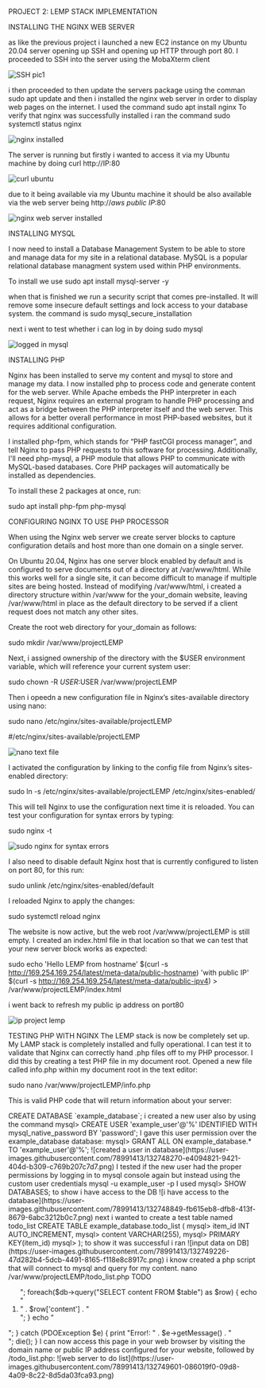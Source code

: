 
PROJECT 2: LEMP STACK IMPLEMENTATION

INSTALLING THE NGINX WEB SERVER 

as like the previous project i launched a new EC2 instance on my Ubuntu 20.04 server opening up SSH and opening up HTTP through port 80. I proceeded to SSH into the server using the MobaXterm client 

![SSH pic1](https://user-images.githubusercontent.com/78991413/132716093-56d282a4-d18f-4c1b-8e78-247e609198d0.png)

i then proceeded to then update the servers package using the comman sudo apt update and then i installed the nginx web server in order to display web pages on the internet. I used the command sudo apt install nginx
To verify that nginx was successfully installed i ran the command sudo systemctl status nginx

![nginx installed](https://user-images.githubusercontent.com/78991413/132717956-f179479d-7fdb-47db-82bb-a5d1835eeb63.png)

The server is running but firstly i wanted to access it via my Ubuntu machine by doing curl http://IP:80

![curl ubuntu](https://user-images.githubusercontent.com/78991413/132718519-456ac543-f01b-498d-8154-15117e13d015.png)

due to it being available via my Ubuntu machine it should be also available via the web server being http://*aws public IP*:80

![nginx web server installed](https://user-images.githubusercontent.com/78991413/132718927-65c973fa-0f4c-4f73-910e-6872ca662251.png)

INSTALLING MYSQL

I now need to install a Database Management System to be able to store and manage data for my site in a relational database. MySQL is a popular relational database managment system used within PHP environments.

To install we use sudo apt install mysql-server -y 

when that is finished we run a security script that comes pre-installed. It will remove some insecure default settings and lock access to your database system. the command is sudo mysql_secure_installation

next i went to test whether i can log in by doing sudo mysql

![logged in mysql](https://user-images.githubusercontent.com/78991413/132742572-0af74bb9-03b6-4dc0-a957-e26c336bd329.png)

INSTALLING PHP

Nginx has been installed to serve my content and mysql to store and manage my data. I now installed php to process code and generate content for the web server. 
While Apache embeds the PHP interpreter in each request, Nginx requires an external program to handle PHP processing and act as a bridge between the PHP interpreter itself and the web server. This allows for a better overall performance in most PHP-based websites, but it requires additional configuration.

I installed php-fpm, which stands for “PHP fastCGI process manager”, and tell Nginx to pass PHP requests to this software for processing. Additionally, I'll need php-mysql, a PHP module that allows PHP to communicate with MySQL-based databases. Core PHP packages will automatically be installed as dependencies.

To install these 2 packages at once, run:

sudo apt install php-fpm php-mysql

CONFIGURING NGINX TO USE PHP PROCESSOR 

When using the Nginx web server we create server blocks to capture configuration details and host more than one domain on a single server. 

On Ubuntu 20.04, Nginx has one server block enabled by default and is configured to serve documents out of a directory at /var/www/html. While this works well for a single site, it can become difficult to manage if multiple sites are being hosted. Instead of modifying /var/www/html, i created a directory structure within /var/www for the your_domain website, leaving /var/www/html in place as the default directory to be served if a client request does not match any other sites.

Create the root web directory for your_domain as follows:

sudo mkdir /var/www/projectLEMP

Next, i assigned ownership of the directory with the $USER environment variable, which will reference your current system user:

sudo chown -R $USER:$USER /var/www/projectLEMP

Then i opeedn a new configuration file in Nginx’s sites-available directory using nano:

sudo nano /etc/nginx/sites-available/projectLEMP

#/etc/nginx/sites-available/projectLEMP

![nano text file](https://user-images.githubusercontent.com/78991413/132744738-60f08bf8-7899-4d18-b58b-bac023745be4.png)

I activated the configuration by linking to the config file from Nginx’s sites-enabled directory:

sudo ln -s /etc/nginx/sites-available/projectLEMP /etc/nginx/sites-enabled/

This will tell Nginx to use the configuration next time it is reloaded. You can test your configuration for syntax errors by typing:

sudo nginx -t

![sudo nginx for syntax errors](https://user-images.githubusercontent.com/78991413/132745219-11a73a5e-e37e-480f-a895-43c187750497.png)

I also need to disable default Nginx host that is currently configured to listen on port 80, for this run:

sudo unlink /etc/nginx/sites-enabled/default

I reloaded Nginx to apply the changes:

sudo systemctl reload nginx

The website is now active, but the web root /var/www/projectLEMP is still empty. I created an index.html file in that location so that we can test that your new server block works as expected:

sudo echo 'Hello LEMP from hostname' $(curl -s http://169.254.169.254/latest/meta-data/public-hostname) 'with public IP' $(curl -s http://169.254.169.254/latest/meta-data/public-ipv4) > /var/www/projectLEMP/index.html

i went back to refresh my public ip address on port80

![ip project lemp](https://user-images.githubusercontent.com/78991413/132745664-cac4a57e-7d2e-4bfd-995f-649505329cac.png)

TESTING PHP WITH NGINX
The LEMP stack is now be completely set up.
My LAMP stack is completely installed and fully operational.
I can test it to validate that Nginx can correctly hand .php files off to my PHP processor.
I did this by creating a test PHP file in my document root. Opened a new file called info.php within my document root in the text editor:

sudo nano /var/www/projectLEMP/info.php

This is valid PHP code that will return information about your server:

<?php
phpinfo();

![php info via ip](https://user-images.githubusercontent.com/78991413/132746650-3959515e-2113-4ede-936c-9306fc572fe1.png)

RETRIEVING DATA FROM MYSQL DATABASE WITH PHP

i connected back into my DB using sudo mysql 

i created a new DB in mysql using mysql> CREATE DATABASE `example_database`;

i created a new user also by using the command mysql>  CREATE USER 'example_user'@'%' IDENTIFIED WITH mysql_native_password BY 'password';

I gave this user permission over the example_database database:

mysql> GRANT ALL ON example_database.* TO 'example_user'@'%';

![created a user in database](https://user-images.githubusercontent.com/78991413/132748270-e4094821-9421-404d-b309-c769b207c7d7.png)

I tested if the new user had the proper permissions by logging in to mysql console again but instead using the custom user credentials 

mysql -u example_user -p

I used mysql> SHOW DATABASES; to show i have access to the DB

![i have access to the database](https://user-images.githubusercontent.com/78991413/132748849-fb615eb8-dfb8-413f-8679-6abc3212b0c7.png)

next i wanted to create a test table named todo_list

CREATE TABLE example_database.todo_list (
mysql>     item_id INT AUTO_INCREMENT,
mysql>     content VARCHAR(255),
mysql>     PRIMARY KEY(item_id)
mysql> );

to show it was successful i ran  

![input data on DB](https://user-images.githubusercontent.com/78991413/132749226-47d282b4-5dcb-4491-8165-f118e8c8917c.png)

i know created a php script that will connect to mysql and query for my content. nano /var/www/projectLEMP/todo_list.php

<?php
$user = "example_user";
$password = "password";
$database = "example_database";
$table = "todo_list";

try {
  $db = new PDO("mysql:host=localhost;dbname=$database", $user, $password);
  echo "<h2>TODO</h2><ol>";
  foreach($db->query("SELECT content FROM $table") as $row) {
    echo "<li>" . $row['content'] . "</li>";
  }
  echo "</ol>";
} catch (PDOException $e) {
    print "Error!: " . $e->getMessage() . "<br/>";
    die();
}

I can now access this page in your web browser by visiting the domain name or public IP address configured for your website, followed by /todo_list.php:

![web server to do list](https://user-images.githubusercontent.com/78991413/132749601-086019f0-09d8-4a09-8c22-8d5da03fca93.png)




